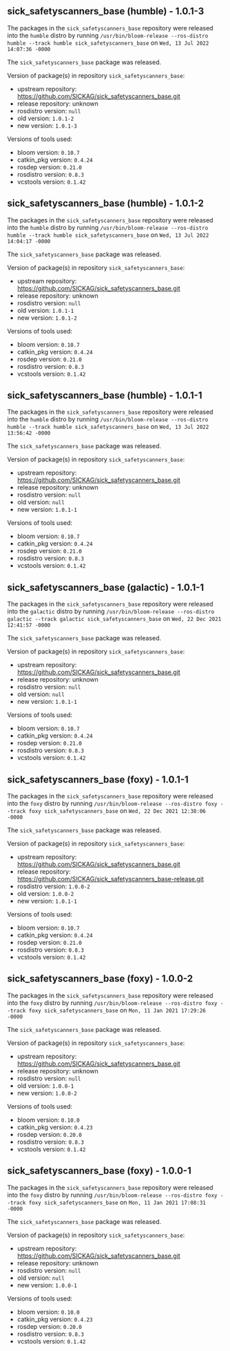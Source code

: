 ## sick_safetyscanners_base (humble) - 1.0.1-3

The packages in the `sick_safetyscanners_base` repository were released into the `humble` distro by running `/usr/bin/bloom-release --ros-distro humble --track humble sick_safetyscanners_base` on `Wed, 13 Jul 2022 14:07:36 -0000`

The `sick_safetyscanners_base` package was released.

Version of package(s) in repository `sick_safetyscanners_base`:

- upstream repository: https://github.com/SICKAG/sick_safetyscanners_base.git
- release repository: unknown
- rosdistro version: `null`
- old version: `1.0.1-2`
- new version: `1.0.1-3`

Versions of tools used:

- bloom version: `0.10.7`
- catkin_pkg version: `0.4.24`
- rosdep version: `0.21.0`
- rosdistro version: `0.8.3`
- vcstools version: `0.1.42`


## sick_safetyscanners_base (humble) - 1.0.1-2

The packages in the `sick_safetyscanners_base` repository were released into the `humble` distro by running `/usr/bin/bloom-release --ros-distro humble --track humble sick_safetyscanners_base` on `Wed, 13 Jul 2022 14:04:17 -0000`

The `sick_safetyscanners_base` package was released.

Version of package(s) in repository `sick_safetyscanners_base`:

- upstream repository: https://github.com/SICKAG/sick_safetyscanners_base.git
- release repository: unknown
- rosdistro version: `null`
- old version: `1.0.1-1`
- new version: `1.0.1-2`

Versions of tools used:

- bloom version: `0.10.7`
- catkin_pkg version: `0.4.24`
- rosdep version: `0.21.0`
- rosdistro version: `0.8.3`
- vcstools version: `0.1.42`


## sick_safetyscanners_base (humble) - 1.0.1-1

The packages in the `sick_safetyscanners_base` repository were released into the `humble` distro by running `/usr/bin/bloom-release --ros-distro humble --track humble sick_safetyscanners_base` on `Wed, 13 Jul 2022 13:56:42 -0000`

The `sick_safetyscanners_base` package was released.

Version of package(s) in repository `sick_safetyscanners_base`:

- upstream repository: https://github.com/SICKAG/sick_safetyscanners_base.git
- release repository: unknown
- rosdistro version: `null`
- old version: `null`
- new version: `1.0.1-1`

Versions of tools used:

- bloom version: `0.10.7`
- catkin_pkg version: `0.4.24`
- rosdep version: `0.21.0`
- rosdistro version: `0.8.3`
- vcstools version: `0.1.42`


## sick_safetyscanners_base (galactic) - 1.0.1-1

The packages in the `sick_safetyscanners_base` repository were released into the `galactic` distro by running `/usr/bin/bloom-release --ros-distro galactic --track galactic sick_safetyscanners_base` on `Wed, 22 Dec 2021 12:41:57 -0000`

The `sick_safetyscanners_base` package was released.

Version of package(s) in repository `sick_safetyscanners_base`:

- upstream repository: https://github.com/SICKAG/sick_safetyscanners_base.git
- release repository: unknown
- rosdistro version: `null`
- old version: `null`
- new version: `1.0.1-1`

Versions of tools used:

- bloom version: `0.10.7`
- catkin_pkg version: `0.4.24`
- rosdep version: `0.21.0`
- rosdistro version: `0.8.3`
- vcstools version: `0.1.42`


## sick_safetyscanners_base (foxy) - 1.0.1-1

The packages in the `sick_safetyscanners_base` repository were released into the `foxy` distro by running `/usr/bin/bloom-release --ros-distro foxy --track foxy sick_safetyscanners_base` on `Wed, 22 Dec 2021 12:38:06 -0000`

The `sick_safetyscanners_base` package was released.

Version of package(s) in repository `sick_safetyscanners_base`:

- upstream repository: https://github.com/SICKAG/sick_safetyscanners_base.git
- release repository: https://github.com/SICKAG/sick_safetyscanners_base-release.git
- rosdistro version: `1.0.0-2`
- old version: `1.0.0-2`
- new version: `1.0.1-1`

Versions of tools used:

- bloom version: `0.10.7`
- catkin_pkg version: `0.4.24`
- rosdep version: `0.21.0`
- rosdistro version: `0.8.3`
- vcstools version: `0.1.42`


## sick_safetyscanners_base (foxy) - 1.0.0-2

The packages in the `sick_safetyscanners_base` repository were released into the `foxy` distro by running `/usr/bin/bloom-release --ros-distro foxy --track foxy sick_safetyscanners_base` on `Mon, 11 Jan 2021 17:29:26 -0000`

The `sick_safetyscanners_base` package was released.

Version of package(s) in repository `sick_safetyscanners_base`:

- upstream repository: https://github.com/SICKAG/sick_safetyscanners_base.git
- release repository: unknown
- rosdistro version: `null`
- old version: `1.0.0-1`
- new version: `1.0.0-2`

Versions of tools used:

- bloom version: `0.10.0`
- catkin_pkg version: `0.4.23`
- rosdep version: `0.20.0`
- rosdistro version: `0.8.3`
- vcstools version: `0.1.42`


## sick_safetyscanners_base (foxy) - 1.0.0-1

The packages in the `sick_safetyscanners_base` repository were released into the `foxy` distro by running `/usr/bin/bloom-release --ros-distro foxy --track foxy sick_safetyscanners_base` on `Mon, 11 Jan 2021 17:08:31 -0000`

The `sick_safetyscanners_base` package was released.

Version of package(s) in repository `sick_safetyscanners_base`:

- upstream repository: https://github.com/SICKAG/sick_safetyscanners_base.git
- release repository: unknown
- rosdistro version: `null`
- old version: `null`
- new version: `1.0.0-1`

Versions of tools used:

- bloom version: `0.10.0`
- catkin_pkg version: `0.4.23`
- rosdep version: `0.20.0`
- rosdistro version: `0.8.3`
- vcstools version: `0.1.42`


